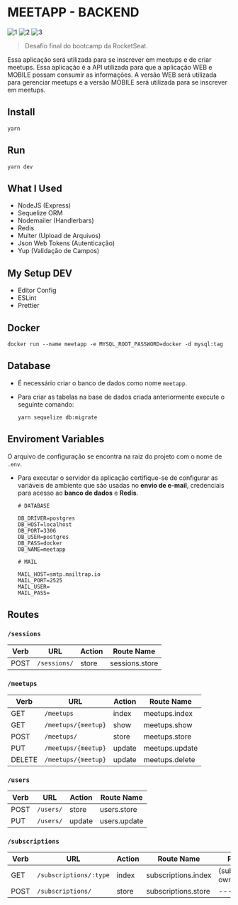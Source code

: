 # MEETAPP - BACKEND

![1](https://img.shields.io/badge/11.14.0-NodeJS-green?style=flat-square&logo=node.js)
![2](https://img.shields.io/badge/1.38.0-Visual%20Studio%20Code-orange?style=flat-square&logo=visual-studio-code)
![3](https://img.shields.io/badge/1.17.3-Yarn-lightblue?style=flat-square&logo=yarn)

> Desafio final do bootcamp da RocketSeat.

Essa aplicação será utilizada para se inscrever em meetups e de criar meetups. Essa aplicação é a API utilizada para que a aplicação WEB e MOBILE possam consumir as informações.
A versão WEB será utilizada para gerenciar meetups e a versão MOBILE será utilizada para se inscrever em meetups.

## Install

    yarn

## Run

    yarn dev

## What I Used

- NodeJS (Express)
- Sequelize ORM
- Nodemailer (Handlerbars)
- Redis
- Multer (Upload de Arquivos)
- Json Web Tokens (Autenticação)
- Yup (Validação de Campos)

## My Setup DEV

- Editor Config
- ESLint
- Prettier

## Docker

    docker run --name meetapp -e MYSQL_ROOT_PASSWORD=docker -d mysql:tag

## Database

- É necessário criar o banco de dados como nome `meetapp`.
- Para criar as tabelas na base de dados criada anteriormente execute o seguinte comando:

      yarn sequelize db:migrate

## Enviroment Variables

O arquivo de configuração se encontra na raiz do projeto com o nome de `.env`.

- Para executar o servidor da aplicação certifique-se de configurar as variáveis de ambiente que são usadas no **envio de e-mail**, credenciais para acesso ao **banco de dados** e **Redis**.

      # DATABASE

      DB_DRIVER=postgres
      DB_HOST=localhost
      DB_PORT=3306
      DB_USER=postgres
      DB_PASS=docker
      DB_NAME=meetapp

      # MAIL

      MAIL_HOST=smtp.mailtrap.io
      MAIL_PORT=2525
      MAIL_USER=
      MAIL_PASS=

## Routes

### `/sessions`

| ****Verb**** | **URL**      | **Action** | **Route Name** |
| ------------ | ------------ | ---------- | -------------- |
| POST         | `/sessions/` | store      | sessions.store |


### `/meetups`

| **Verb** | **URL**             | **Action** | **Route Name** |
| -------- | ------------------- | ---------- | -------------- |
| GET      | `/meetups`          | index      | meetups.index  |
| GET      | `/meetups/{meetup}` | show       | meetups.show   |
| POST     | `/meetups/`         | store      | meetups.store  |
| PUT      | `/meetups/{meetup}` | update     | meetups.update |
| DELETE   | `/meetups/{meetup}` | update     | meetups.delete |

### `/users`

| **Verb** | **URL**   | **Action** | **Route Name** |
| -------- | --------- | ---------- | -------------- |
| POST     | `/users/` | store      | users.store    |
| PUT      | `/users/` | update     | users.update   |

### `/subscriptions`

| **Verb** | **URL**                | **Action** | **Route Name**      | **Params**           |
| -------- | ---------------------- | ---------- | ------------------- | -------------------- |
| GET      | `/subscriptions/:type` | index      | subscriptions.index | (subscribers, owner) |
| POST     | `/subscriptions/`      | store      | subscriptions.store | ---                  |
